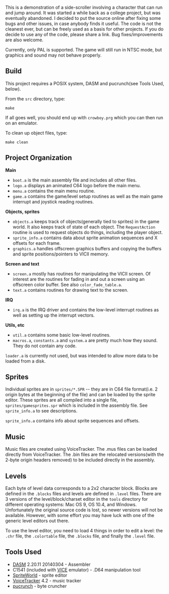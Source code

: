 This is a demonstration of a side-scroller involving a character that can run and jump around. It was started a while back as a college project, but was eventually abandoned. I decided to put the source online after fixing some bugs and other issues, in case anybody finds it useful. The code is not the cleanest ever, but can be freely used as a basis for other projects. If you do decide to use any of the code, please share a link. Bug fixes/improvements are also welcome.

Currently, only PAL is supported. The game will still run in NTSC mode, but graphics and sound may not behave properly.


Build
-----

This project requires a POSIX system, DASM and pucrunch(see Tools Used, below).

From the `src` directory, type:

	make

If all goes well, you should end up with `crowboy.prg` which you can then run on an emulator.

To clean up object files, type:

	make clean


Project Organization
--------------------

**Main**

* `boot.a` is the main assembly file and includes all other files.
* `logo.a` displays an animated C64 logo before the main menu.
* `menu.a` contains the main menu routine.
* `game.a` contains the game/level setup routines as well as the main game interrupt and joystick reading routines.

**Objects, sprites**

* `objects.a` keeps track of objects(generally tied to sprites) in the game world. It also keeps track of state of each object. The `RequestAction` routine is used to request objects do things, including the player object.
* `sprite_info.a` contains data about sprite animation sequences and X offsets for each frame.
* `graphics.a` handles offscreen graphics buffers and copying the buffers and sprite positions/pointers to VICII memory.

**Screen and text**

* `screen.a` mostly has routines for manipulating the VICII screen. Of interest are the routines for fading in and out a screen using an offscreen color buffer. See also `color_fade_table.a`.
* `text.a` contains routines for drawing text to the screen.

**IRQ**

* `irq.a` is the IRQ driver and contains the low-level interrupt routines as well as setting up the interrupt vectors.

**Utils, etc**

* `util.a` contains some basic low-level routines.
* `macros.a`, `constants.a` and `system.a` are pretty much how they sound. They do not contain any code.

`loader.a` is currently not used, but was intended to allow more data to be loaded from a disk.


Sprites
-------

Individual sprites are in `sprites/*.SPR` -- they are in C64 file format(i.e. 2 origin bytes at the beginning of the file) and can be loaded by the sprite editor.
These sprites are all compiled into a single file, `sprites/gamesprites.spr` which is included in the assembly file. See `sprite_info.a` to see descriptions.

`sprite_info.a` contains info about sprite sequences and offsets.


Music
-----

Music files are created using VoiceTracker. The .mus files can be loaded directly from VoiceTracker. The .bin files are the relocated versions(with the 2-byte origin headers removed) to be included directly in the assembly.

Levels
------

Each byte of level data corresponds to a 2x2 character block. Blocks are defined in the `.blocks` files and levels are defined in `.level` files. There are 3 versions of the level/block/charset editor in the `tools` directory for different operating systems: Mac OS 9, OS 10.4, and Windows. Unfortunately the original source code is lost, so newer versions will not be available. However, with some effort you may have luck with one of the generic level editors out there.

To use the level editor, you need to load 4 things in order to edit a level: the `.chr` file, the `.colortable` file, the `.blocks` file, and finally the `.level` file.


Tools Used
----------

* [DASM](http://sourceforge.net/projects/dasm-dillon/) 2.20.11 20140304 - Assembler
* C1541 (included with [VICE](http://vice-emu.sourceforge.net/) emulator) - .D64 manipulation tool
* [SpriteWorld](http://csdb.dk/release/?id=31201) - sprite editor
* [VoiceTracker](http://csdb.dk/release/?id=2665) 4.2 - music tracker
* [pucrunch](https://github.com/mist64/pucrunch) - byte cruncher

